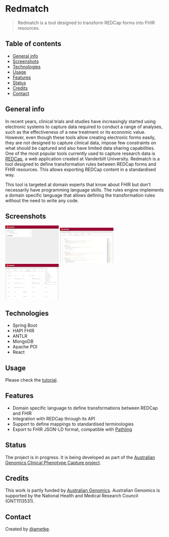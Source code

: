 # Redmatch
> Redmatch is a tool designed to transform REDCap forms into FHIR resources.

## Table of contents
* [General info](#general-info)
* [Screenshots](#screenshots)
* [Technologies](#technologies)
* [Usage](#usage)
* [Features](#features)
* [Status](#status)
* [Credits](#credits)
* [Contact](#contact)

## General info
In recent years, clinical trials and studies have increasingly started using electronic systems to capture data required to conduct a range of analyses, such as the effectiveness of a new treatment or its economic value. However, even though these tools allow creating electronic forms easily, they are not designed to capture clinical data, impose few constraints on what should be captured and also have limited data sharing capabilities. One of the most popular tools currently used to capture research data is [REDCap](https://www.project-redcap.org/), a web application created at Vanderbilt University. Redmatch is a tool designed to define transformation rules between REDCap forms and FHIR resources. This allows exporting REDCap content in a standardised way.

This tool is targeted at domain experts that know about FHIR but don't necessarily have programming language skills. The rules engine implements a domain specific language that allows defining the transformation rules without the need to write any code.

## Screenshots
[![Redmatch Projects](docs/img/redmatch_projects_th.png?raw=true)](docs/img/redmatch_projects.png)
[![Redmatch rules](docs/img/redmatch_rules_th.png?raw=true)](docs/img/redmatch_rules.png)
[![Redmatch mappings](docs/img/redmatch_mappings_th.png?raw=true)](docs/img/redmatch_mappings.png)

## Technologies
* Spring Boot
* HAPI FHIR
* ANTLR
* MongoDB
* Apache POI
* React

## Usage

Please check the [tutorial](docs/tutorial.md).

## Features

* Domain specific language to define transformations between REDCap and FHIR
* Integration with REDCap through its API
* Support to define mappings to standardised terminologies
* Export to FHIR JSON-LD format, compatible with [Pathling](https://github.com/aehrc/pathling)

## Status
The project is in progress. It is being developed as part of the [Australian Genomics Clinical Phenotype Capture project](https://www.australiangenomics.org.au/our-research/a-national-approach-to-data-federation-and-analysis/#1557446974559-f278d56d-7ef6).

## Credits
This work is partly funded by [Australian Genomics](https://www.australiangenomics.org.au/). Australian Genomics is supported by the National Health and Medical Research Council (GNT1113531).

## Contact
Created by [@ametke](https://github.com/ametke).

